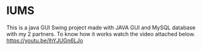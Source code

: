 # IUMS
This is a java GUI Swing project made with JAVA GUI and MySQL database with my 2 partners. 
To know how it works watch the video attached below. </br>
https://youtu.be/lhYJUGn6LJo
